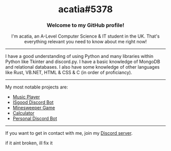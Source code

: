 <div align="center">
  <h1>acatia#5378</h1>
  
  <h3>Welcome to my GitHub profile!</h3>
  
  <p>I'm acatia, an A-Level Computer Science & IT student in the UK. That's everything relevant you need to know about me right now!</p>  

</div>

-----------------

I have a good understanding of using Python and many libraries within Python like Tkinter and discord.py. I have a basic knowledge of MongoDB and relational databases. I also have some knowledge of other languages like Rust, VB.NET, HTML & CSS & C (in order of proficiancy).

-----------------
My most notable projects are:
* [Music Player](https://github.com/acatiadroid/music-player)
* [ISgood Discord Bot](https://github.com/isgood-development/bot)
* [Minesweeper Game](https://github.com/acatiadroid/minesweeper)
* [Calculator](https://github.com/acatiadroid/calculator-gui)
* [Personal Discord Bot](https://github.com/acatiadroid/acatiadroid-bot)

-----------------
If you want to get in contact with me, join my [Discord server](https://discord.gg/p5bURjs).

if it aint broken, ill fix it
